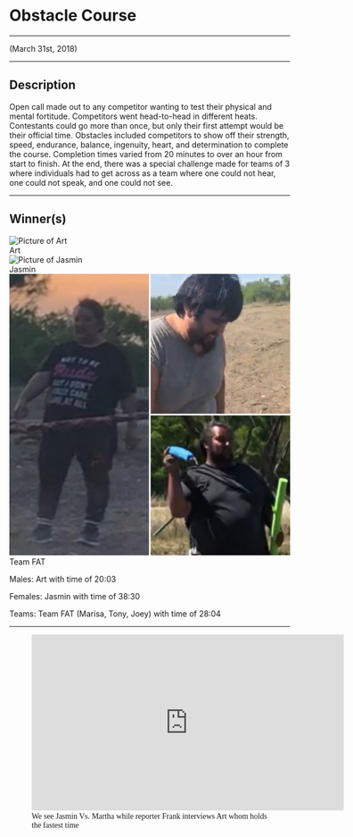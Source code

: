 # Obstacle Course

---

<p class="centertext">(March 31st, 2018)</p>

---

## Description

Open call made out to any competitor wanting to test their physical and mental fortitude. Competitors went head-to-head in different heats. Contestants could go more than once, but only their first attempt would be their official time. Obstacles included competitors to show off their strength, speed, endurance, balance, ingenuity, heart, and determination to complete the course. Completion times varied from 20 minutes to over an hour from start to finish. At the end, there was a special challenge made for teams of 3 where individuals had to get across as a team where one could not hear, one could not speak, and one could not see.

---

## Winner(s)

<div class="cards">
  <div class="card">
    <img class="card-image" src="../../images/art_obs_pic.PNG" alt="Picture of Art" />
    <div class="card-info">
      Art
    </div>
  </div>
  <div class="card"> <img class="card-image" src="../../images/jasmin_obs_pic.PNG" alt="Picture of Jasmin" />
    <div class="card-info">
      Jasmin
    </div>
  </div>
  <div class="card"> <img class="card-image" src="../../images/team_fat_obs_pic.JPG" alt="Picture of Team FAT" />
    <div class="card-info">
      Team FAT
    </div>
  </div>
</div>

Males: Art with time of 20:03

Females: Jasmin with time of 38:30

Teams: Team FAT (Marisa, Tony, Joey) with time of 28:04

---

<figure>
<div class="iframe-container">
<iframe width="560" height="315" src="https://www.youtube.com/embed/L9Ejafc20YI" title="YouTube video player" frameborder="0" allow="accelerometer; autoplay; clipboard-write; encrypted-media; gyroscope; picture-in-picture" allowfullscreen></iframe>
</div>
  <figcaption style="font-family: 'Papyrus'; margin-bottom: 0em; font-size: 1em">We see Jasmin Vs. Martha while reporter Frank interviews Art whom holds the fastest time</figcaption>
</figure>
